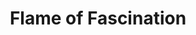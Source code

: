 ---
title: Flame of Fascination

combo:
  schools:
    - name:        "Illusion"
      subschools:  []
      descriptors: ["Pattern", "Mind-Affecting"]
    - name:        "Evocation"
      subschools:  []
      descriptors: ["Fire"]
  componentSpells:
    - "{% spell_link rainbow-pattern %}"
    - "{% spell_link wall-of-fire %}"
  castingTime: "1 standard action"
  range: "Medium (100 ft. + 10 ft./level)"
  target: "fascinating flame with a 20-ft.-radius spread"
  duration: "Concentration +1 round/level"
  savingThrow: "Will negates, Reflex half if Will save is successful"
  spellResistance: "Yes"
  special: |
    Damage from this spell does not break the fascination effect, although damage or effects from other sources will.
  description: |
    Brilliant and colorful flames dance and fascinate those within the area of effect. The flame of fascination will fascinate a maximum of 24 Hit Dice of creatures. Creatures with the fewest HD are affected first. Among creatures with equal HD, those who are closest to the spell's point of origin are affected first. An affected creature that fails its saves is fascinated by the pattern.

    Creatures that fail their Will save take {% die_roll 2 4 0 %} damage per round. The wall deals double damage to undead creatures. If the creature passes its initial save, it must also make a Reflex save or take &#189; damage.

    With concentrated effort (a move action), both casters can make the Flame of Fascination move up to 30 feet per round (moving its effective point of origin). All fascinated creatures follow the moving flames, trying to get or remain within the effect. Fascinated creatures who are restrained and removed from the fascinating flames still try to follow it. If the pattern leads its subjects into a dangerous area each fascinated creature gets a second Will save, but still takes damage from fire as normal. If the view of the flame is completely blocked, creatures who can't see them are no longer affected.
---